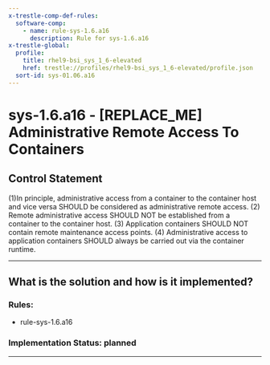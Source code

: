 ```yaml
---
x-trestle-comp-def-rules:
  software-comp:
    - name: rule-sys-1.6.a16
      description: Rule for sys-1.6.a16
x-trestle-global:
  profile:
    title: rhel9-bsi_sys_1_6-elevated
    href: trestle://profiles/rhel9-bsi_sys_1_6-elevated/profile.json
  sort-id: sys-01.06.a16
---
```


# sys-1.6.a16 - \[REPLACE_ME\] Administrative Remote Access To Containers

## Control Statement

(1)In principle, administrative access from a container to the container host and vice versa SHOULD be considered as administrative remote access. (2) Remote administrative access SHOULD NOT be established from a container to the container host. (3) Application containers SHOULD NOT contain remote maintenance access points. (4) Administrative access to application containers SHOULD always be carried out via the container runtime.

______________________________________________________________________

## What is the solution and how is it implemented?

<!-- For implementation status enter one of: implemented, partial, planned, alternative, not-applicable -->

<!-- Note that the list of rules under ### Rules: is read-only and changes will not be captured after assembly to JSON -->

<!-- Add control implementation description here for control: sys-1.6.a16 -->

### Rules:

  - rule-sys-1.6.a16

### Implementation Status: planned

______________________________________________________________________
